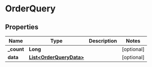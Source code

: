 # OrderQuery

## Properties
Name | Type | Description | Notes
------------ | ------------- | ------------- | -------------
**_count** | **Long** |  |  [optional]
**data** | [**List&lt;OrderQueryData&gt;**](OrderQueryData.md) |  |  [optional]
